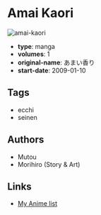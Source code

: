 # Amai Kaori

![amai-kaori](https://cdn.myanimelist.net/images/manga/1/36904.jpg)

-   **type**: manga
-   **volumes**: 1
-   **original-name**: あまい香り
-   **start-date**: 2009-01-10

## Tags

-   ecchi
-   seinen

## Authors

-   Mutou
-   Morihiro (Story & Art)

## Links

-   [My Anime list](https://myanimelist.net/manga/22754/Amai_Kaori)
